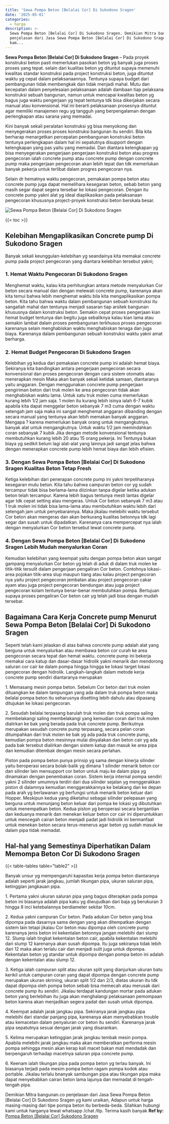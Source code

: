 ```yaml
---
title: 'Sewa Pompa Beton [Belalai Cor] Di Sukodono Sragen'
date: '2025-05-01'
categories:
  - harga
description: >-
  Sewa Pompa Beton [Belalai Cor] Di Sukodono Sragen. Demikian Mitra bangunan.co
  penjelasan dari Jasa Sewa Pompa Beton [Belalai Cor] Di Sukodono Sragen yg
  kam...
---
```


**Sewa Pompa Beton \[Belalai Cor\] Di Sukodono Sragen** – Pada proyek konstruksi beton pasti memerlukan pasokan beton yg banyak juga proses proses yang tepat. selain dari kualitas beton yg dituntut supaya memenuhi kwalitas standar konstruksi pada project konstruksi beton, juga dituntut waktu yg cepat dalam pelaksanaannya. Tentunya supaya budget dari pembangunan tidak membengkak dan tidak menjadi mahal. Mutu dan kecepatan dalam penyelesaian pelaksanaan adalah dambaan tiap pelaksana konstruksi sebuah bangunan, namun untuk mencapai kwalitas beton yg bagus juga waktu pengerjaan yg tepat tentunya tdk bisa dikerjakan secara manual atau konvensional. Hal ini berarti pelaksanaan prosesnya dituntut agar memiliki manajemen regu yg tangguh yang berpengalaman dengan perlengkapan atau sarana yang memadai.

Kini banyak sekali peralatan konstruksi yg bisa menyokong dan menyegerakan proses proses konstruksi bangunan itu sendiri. Bila kita berharap menargetkan percepatan pembangunan konstruksi beton tentunya perlengkapan dalam hal ini sepatutnya disupport dengan kelengkapan yang pas yaitu yang memadai. Dan diantara kelengkapan yg bisa menyegerakan pengerjaan pengerjaan konstruksi beton atau progres pengecoran ialah concrete pump atau concrete pump dengan concrete pump maka pengerjaan pengecoran akan lebih tepat dan tdk memerlukan banyak pekerja untuk terlibat dalam progres pengecoran nya.

Selain dr hematnya waktu pengecoran, pemakaian pompa beton atau concrete pump juga dapat memelihara kesegaran beton, sebab beton yang masih segar dapat segera tersebar ke lokasi pengecoran. Dengan itu concrete pump yakni alat yg ideal diaplikasikan pada pelaksanaan pengecoran khususnya project-proyek konstruksi beton berskala besar.

![Sewa Pompa Beton [Belalai Cor] Di Sukodono Sragen](/images/sewa-concrete-pump-25.png)

{{< toc >}}

## Kelebihan Mengaplikasikan Concrete pump Di Sukodono Sragen

Banyak sekali keunggulan-kelebihan yg seandainya kita memakai concrete pump pada project pengecoran yang diantara kelebihan tersebut yakni;

### 1\. Hemat Waktu Pengecoran Di Sukodono Sragen

Menghemat waktu, kalau kita perhitungkan antara metode menyalurkan Cor beton secara manual dan dengan melewati concrete pump, karenanya akan kita temui bahwa lebih menghemat waktu bila kita mengaplikasikan pompa beton. Kita tahu bahwa waktu dalam pembangunan sebuah konstruksi itu sangatlah mahal dan tentunya menjadi sasaran tiap arsitek bangunan khususnya dalam konstruksi beton. Semakin cepat proses pengerjaan kian hemat budget tentunya dan begitu juga sebaliknya kalau kian lama atau semakin lambat dalam proses pembangunan terkhusus proses pengecoran karenanya selain menghabiskan waktu menghabiskan tenaga dan juga biaya. Karenanya dalam pembangunan sebuah konstruksi waktu yakni amat berharga.

### 2\. Hemat Budget Pengecoran Di Sukodono Sragen

Kelebihan yg kedua dari pemakaian concrete pump ini adalah hemat biaya. Sekiranya kita bandingkan antara pengerjaan pengecoran secara konvensional dan proses pengecoran dengan cara sistem otomatis atau menerapkan mesin Maka akan banyak sekali ketidak samaan, diantaranya yaitu anggaran. Dengan menggunakan concrete pump pengerjaan pengiriman beton dari truk molen ke area pengecoran tidak akan menghabiskan waktu lama. Untuk satu truk molen cuma memerlukan kurang lebih 1/2 jam saja. 1 molen itu kurang lebih isinya ialah 6-7 kubik apabila kita dapat menggelar beton sebanyak 7 m3 cuma dengan waktu setengah jam saja maka ini sangat menghemat anggaran dibanding dengan secara manual yang tentunya akan lebih memakan banyak anggaran. Mengapa ? karena memerlukan banyak orang untuk mengangkutnya, banyak alat untuk mengangkutnya. Untuk waktu 1/2 jam memindahkan coran sebanyak 7 kubik Jika dengan metode konvensional tentunya membutuhkan kurang lebih 20 atau 15 orang pekerja. Ini Tentunya bukan biaya yg sedikit belum lagi alat-alat yang lainnya jadi sangat jelas bahwa dengan menerapkan concrete pump lebih hemat biaya dan lebih efisien.

### 3\. Dengan Sewa Pompa Beton \[Belalai Cor\] Di Sukodono Sragen Kualitas Beton Tetap Fresh

Ketiga kelebihan dari penerapan concrete pump ini yakni terpeliharanya kesegaran mutu beton. Kita tahu bahwa campuran beton cor yg sudah tercampur tidak bisa berlama-lama diizinkan tanpa digelar ketika adukan beton telah tercampur. Karena lebih bagus tentunya mesti lantas digelar agar tdk cepat setting atau mengeras. Untuk Cor beton sebanyak 7 m3 atau 1 truk molen ini tidak bisa lama-lama atau membutuhkan waktu lebih dari setengah jam untuk penyebarannya. Maka jikalau melebihi waktu tersebut Cor beton akan mengeras dan akan berkurang kualitas betonnya tdk lagi segar dan susah untuk dipadatkan. Karenanya cara mempercepat nya ialah dengan menyalurkan Cor beton tersebut lewat concrete pump.

### 4\. Dengan Sewa Pompa Beton \[Belalai Cor\] Di Sukodono Sragen Lebih Mudah menyalurkan Coran

Kemudian kelebihan yang keempat yaitu dengan pompa beton akan sangat gampang menyalurkan Cor beton yg telah di aduk di dalam truk molen ke titik-titik tersulit dalam pengerjaan pengaliran Cor beton. Contohnya lokasi-area pojokan titik-area slup maupun tiang atau kalau project pengecoran nya yaitu project pengecoran jembatan atau project pengecoran cakar ayam atau juga project pengecoran bendungan atau juga project pengecoran kolam tentunya benar-benar membutuhkan pompa. Bertujuan supaya proses pengaliran Cor beton cair yg telah jadi bisa dengan mudah tersebar.

## Bagaimana Cara Kerja Concrete pump Menurut Sewa Pompa Beton \[Belalai Cor\] Di Sukodono Sragen

Seperti telah kami jelaskan di atas bahwa concrete pump adalah alat yang berguna untuk menyalurkan atau membawa beton cor curah ke area pengecoran secara tepat dan hemat waktu. concrete pump ini bekerja memakai cara katup dan dasar-dasar hidrolik yakni menarik dan mendorong saluran cor cair ke dalam pompa hingga hingga ke lokasi target lokasi pengecoran dengan hidrolik. Langkah-langkah dalam metode kerja concrete pump sendiri diantaranya merupakan

1\. Memasang mesin pompa beton. Sebelum Cor beton dari truk molen dituangkan ke dalam tampungan yang ada dalam truk pompa beton maka belalai pompa beton itu seharusnya disetting lebih dahulu atau dipasang ditujukan ke lokasi pengecoran.

2\. Sesudah belalai terpasang barulah truk molen dan truk pompa saling membelakangi saling membelakangi yang kemudian coran dari truk molen dialirkan ke bak yang berada pada truk concrete pump. Berikutnya merupakan sesudah concrete pump terpasang, secara pelan coran ditumpahkan dari truk molen ke bak yg ada pada truk concrete pump, kemudian pompa beton mesinnya mulai dinyalakan dan beton cair yg ada pada bak tersebut dialirkan dengan sistem katup dan masuk ke area pipa dan kemudian ditembak dengan mesin secara perlahan.

Piston pada pompa beton punya prinsip yg sama dengan kinerja silinder yaitu beroperasi secara bolak-balik yg dimana 1 silinder menarik beton cor dan silinder lain mensupport cor beton untuk maju ke dalam pipa yg dinamakan dengan penembakan coran. Sistem kerja internal pompa sendiri yakni 2 silinder umumnya terdiri dari dua silinder sejalan yg menggerakkan piston di dalamnya kemudian menggerakkannya ke belakang dan ke depan pada arah yg berlawanan yg berfungsi untuk menarik beton keluar dari Hopper. Meskipun kedua yang diketahui sebagai silinder pelepasan yang berguna untuk menunjang beton keluar dari pompa ke lokasi yg dibutuhkan untuk menempatkan beton. Kedua piston yg beroperasi secara bergantian dan keduanya menarik dan menekan keluar beton cor cair ini diperuntukkan untuk mencegah cairan beton menjadi padat jadi hidrolik ini bermanfaat untuk menekan beton secara terus-menerus agar beton yg sudah masuk ke dalam pipa tidak memadat.

## Hal-hal yang Semestinya Diperhatikan Dalam Memompa Beton Cor Di Sukodono Sragen

{{< table-tables table="table2" >}}

Banyak unsur yg mempengaruhi kapasitas kerja pompa beton diantaranya adalah seperti jarak jangkau, jumlah tikungan pipa, ukuran saluran pipa, ketinggian jangkauan pipa.

1\. Pertama yakni ukuran saluran pipa yang bagus diterapkan pada pompa beton ini biasanya adalah pipa kaku yg diwujudkan dari baja yg berukuran 3 hingga 8 inci ketebalannya berdiameter sekitar 10cm.

2\. Kedua yakni campuran Cor beton. Pada adukan Cor beton yang bisa dipompa pada dasarnya sama dengan yang akan ditempatkan dengan sistem lain tetapi jikalau Cor beton mau dipompa oleh concrete pump karenanya jenis beton ini kekentalan betonnya jangan melebihi dari slump 12. Slump ialah tingkat kekentalan beton cair, apabila kekentalan melebihi dari slump 12 karenanya akan susah dipompa. Itu juga sekiranya tidak lebih dari 12 maka akan terlalu cair dan menjadi sulit juga untuk dipompa. Kekentalan beton yg standar untuk dipompa dengan pompa beton ini adalah dengan kekentalan atau slump 12.

3\. Ketiga ialah campuran split atau ukuran split yang dianjurkan ukuran batu kerikil untuk campuran coran yang dapat dipompa dengan concrete pump merupakan ukuran skrining, ukuran split 1/2 dan 2/3, diatas ukuran itu tdk dapat dipompa oleh pompa beton sebab bisa memecah atau merusak dari concrete pump itu sendiri. Jikalau terdapat kandungan mortar pada adukan beton yang berlebihan itu juga akan menghalangi pelaksanaan pemompaan beton karena akan menjadikan segera padat dan susah untuk dipompa.

4\. Keempat adalah jarak jangkau pipa. Sekiranya jarak jangkau pipa melebihi dari standar panjang pipa, karenanya akan menyebabkan trouble atau kemacetan dalam penyaluran cor beton itu sendiri. Karenanya jarak pipa sepatutnya sesuai dengan jarak yang disarankan.

5\. Kelima merupakan ketinggian jarak jangkau tembak mesin pompa. Apabila melebihi jarak jangkau maka akan memberatkan performa mesin pompa sehingga mesin akan kerap kali macet bakan mati mendadak dan berpengaruh terhadap macetnya saluran pipa concrete pump.

6\. Keenam ialah tikungan pipa pada pompa beton yg terlau banyak. Ini biasanya terjadi pada mesim pompa beton ragam pompa kodok atau portable. Jikalau terlalu bnanyak sambungan pipa atau tikungan pipa maka dapat menyebabkan cairan beton lama lajunya dan memadat di tengah-tengah pipa.

Demikian Mitra bangunan.co penjelasan dari Jasa Sewa Pompa Beton \[Belalai Cor\] Di Sukodono Sragen yg kami uraikan, Adapun untuk harga masing-masing dari tipe pompa beton itu berbeda-beda. Silahkan hubungi kami untuk harganya lewat whatsapp /chat /tlp. Terima kasih banyak
**Ref by:** [Pompa Beton [Belalai Cor] Sukodono Sragen](https://id.wikipedia.org/wiki/Pompa)
